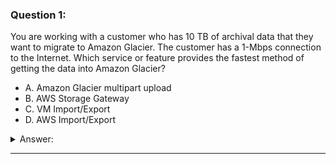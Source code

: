 ### Question 1:

You are working with a customer who has 10 TB of archival data that they want to migrate to Amazon Glacier. The customer has a 1-Mbps connection to the Internet. Which service or feature provides the fastest method of getting the data into Amazon Glacier?

- A. Amazon Glacier multipart upload
- B. AWS Storage Gateway
- C. VM Import/Export
- D. AWS Import/Export

<details><summary>Answer:</summary><p>
[D]

Explanation:

Question 1@http://jayendrapatil.com/aws-importexport/

D: (Normal upload will take ~900 days as the internet max speed is capped)

</p></details><hr>

